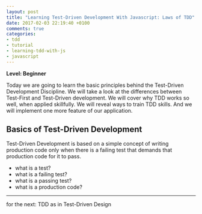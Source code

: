 ```yaml
---
layout: post
title: "Learning Test-Driven Development With Javascript: Laws of TDD"
date: 2017-02-03 22:19:40 +0100
comments: true
categories:
- tdd
- tutorial
- learning-tdd-with-js
- javascript
---
```


**Level: Beginner**

Today we are going to learn the basic principles behind the Test-Driven Development Discipline. We will take a look at the differences between Test-First and Test-Driven development. We will cover why TDD works so well, when applied skillfully. We will reveal ways to train TDD skills. And we will implement one more feature of our application.

## Basics of Test-Driven Development

Test-Driven Development is based on a simple concept of writing production code only when there is a failing test that demands that production code for it to pass.

- what is a test?
- what is a failing test?
- what is a passing test?
- what is a production code?

---

for the next: TDD as in Test-Driven Design
